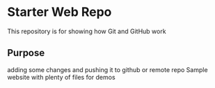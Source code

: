 # Starter Web Repo

This repository is for showing how Git and GitHub work

## Purpose
adding some changes and pushing it to github or remote repo
Sample website with plenty of files for demos